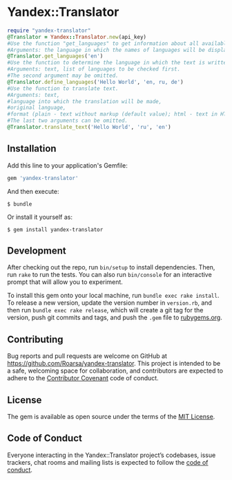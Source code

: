 # Yandex::Translator

```ruby
require "yandex-translator"
@Translator = Yandex::Translator.new(api_key)
#Use the function "get_languages" to get information about all available languages. 
#Arguments: the language in which the names of languages will be displayed.
@Translator.get_languages('en')
#Use the function to determine the language in which the text is written. 
#Arguments: text, list of languages to be checked first. 
#The second argument may be omitted.
@Translator.define_languages('Hello World', 'en, ru, de')
#Use the function to translate text. 
#Arguments: text, 
#language into which the translation will be made, 
#original language, 
#format (plain - text without markup (default value); html - text in HTML format). 
#The last two arguments can be omitted.
@Translator.translate_text('Hello World', 'ru', 'en')
```

## Installation

Add this line to your application's Gemfile:

```ruby
gem 'yandex-translator'
```

And then execute:

    $ bundle

Or install it yourself as:

    $ gem install yandex-translator


## Development

After checking out the repo, run `bin/setup` to install dependencies. Then, run `rake` to run the tests. You can also run `bin/console` for an interactive prompt that will allow you to experiment.

To install this gem onto your local machine, run `bundle exec rake install`. To release a new version, update the version number in `version.rb`, and then run `bundle exec rake release`, which will create a git tag for the version, push git commits and tags, and push the `.gem` file to [rubygems.org](https://rubygems.org).

## Contributing

Bug reports and pull requests are welcome on GitHub at https://github.com/Roarsa/yandex-translator. This project is intended to be a safe, welcoming space for collaboration, and contributors are expected to adhere to the [Contributor Covenant](http://contributor-covenant.org) code of conduct.

## License

The gem is available as open source under the terms of the [MIT License](https://opensource.org/licenses/MIT).

## Code of Conduct

Everyone interacting in the Yandex::Translator project’s codebases, issue trackers, chat rooms and mailing lists is expected to follow the [code of conduct](https://github.com/Roarsa/yandex-translator/blob/master/CODE_OF_CONDUCT.md).
